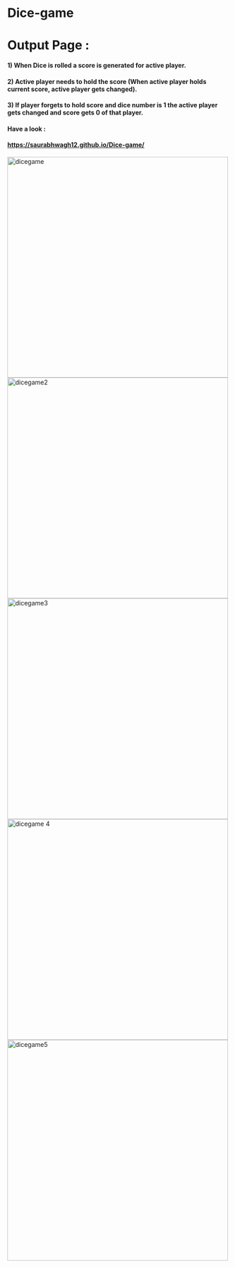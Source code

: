 # Dice-game

# Output Page :
#### 1) When Dice is rolled a score is generated for active player.
#### 2) Active player needs to hold the score (When active player holds current score, active player gets changed).
#### 3) If player forgets to hold score and dice number is 1 the active player gets changed and score gets 0 of that player.
#### Have a look :
#### https://saurabhwagh12.github.io/Dice-game/
<img width="500px" alt="dicegame" src="https://user-images.githubusercontent.com/111182719/193992600-7a2f1c52-276a-4299-9c81-7e177b2a8e85.png"> 
<img width="500px" alt="dicegame2" src="https://user-images.githubusercontent.com/111182719/193992618-48aacf52-2613-40d7-95d9-a5310b4ad634.png">
<img width="500px" alt="dicegame3" src="https://user-images.githubusercontent.com/111182719/193992637-c2ef9354-b7e6-472c-8d78-cc11dba0824e.png">
<img width="500px" alt="dicegame 4" src="https://user-images.githubusercontent.com/111182719/193992647-55eebca9-0a94-45fe-8476-5b303a89ce6c.png">
<img width="500px" alt="dicegame5" src="https://user-images.githubusercontent.com/111182719/193992660-4abedafb-d1b0-4aa7-a5a3-5e7b3f4ada22.png">
